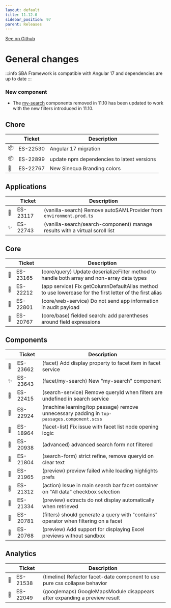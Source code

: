 ```yaml
---
layout: default
title: 11.12.0
sidebar_position: 97
parent: Releases
---
```


[See on Github](https://github.com/sinequa/sba-angular/releases/tag/11.12.0)

# General changes

:::info
SBA Framework is compatible with Angular 17 and dependencies are up to date
:::

### New component

* The [my-search](/libraries/components/facet#my-search-facet) components removed in 11.10 has been updated to work with the new filters introduced in 11.10.


## Chore

|  | Ticket  | Description |
|---|--------|-------------|
|📦| ES-22530| Angular 17 migration|
|📦| ES-22899| update npm dependencies to latest versions|
|💄| ES-22767| New Sinequa Branding colors|

## Applications

|  | Ticket  | Description |
|---|--------|-------------|
|🐛| ES-23117| (vanilla-search) Remove autoSAMLProvider from `environment.prod.ts`|
|✨| ES-22743| (vanilla-search/search-component) manage results with a virtual scroll list|

## Core

|  | Ticket  | Description |
|---|--------|-------------|
|🐛| ES-23165| (core/query) Update deserializeFilter method to handle both array and non-array data types|
|🐛| ES-22212| (app service) Fix getColumnDefaultAlias method to use lowercase for the first letter of the first alias|
|🐛| ES-22801| (core/web-service) Do not send app information in audit payload |
|🐛| ES-20767| (core/base) fielded search: add parentheses around field expressions|

## Components

|  | Ticket  | Description |
|---|--------|-------------|
|🐛| ES-23662| (facet) Add display property to facet item in facet service |
|✨| ES-23643| (facet/my-search) New "my-search" component | After being removed from SBA 11.10+ the "my-search" component returns.|
|🐛| ES-22415| (search-service) Remove queryId when filters are undefined in search service|
|💄| ES-22924| (machine learning/top passage) remove unnecessary padding in `top-passages.component.scss` |
|🐛| ES-18964| (facet-list) Fix issue with facet list node opening logic|
|🐛| ES-20938| (advanced) advanced search form not filtered|
|🐛| ES-21804| (search-form) strict refine, remove queryid on clear text|
|🐛| ES-21965| (preview) preview failed while loading highlights prefs|
|🐛| ES-21312| (action) Issue in main search bar facet container on "All data" checkbox selection|
|🐛| ES-21334| (preview) extracts do not display automatically when retrieved|
|🐛| ES-20781| (filters) should generate a query with "contains" operator when filtering on a facet|
|🐛| ES-20768| (preview) Add support for displaying Excel previews without sandbox|

## Analytics

|  | Ticket  | Description |
|---|--------|-------------|
|💄| ES-21538| (timeline) Refactor facet-date component to use pure css collapse behavior|
|🐛| ES-22049| (googlemaps) GoogleMapsModule disappears after expanding a preview result |
